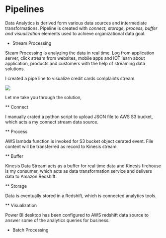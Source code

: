 # Pipelines

Data Analytics is derived form various data sources and intermediate transformations.  Pipeline is created with *connect, storage, process, buffer and visualization* elements used to achieve organizational data goal.
* Stream Processing

Steam Processing is analyzing the data in real time.  Log from application server, click stream from websites, mobile apps and IOT learn about application, products and customers with the help of streaming data solutions.

I created a pipe line to visualize credit cards complaints stream.

![](https://github.com/vijaykothareddy/Data-Engineering/blob/master/Contents/Stream_Processing.jpg)

Let me take you through the solution,

** Connect

I manually crated a python script to upload JSON file to AWS S3 bucket, which acts a my connect stream data source.

** Process

AWS lambda function is invoked for S3 bucket object cerated event.  File content will be transferred as record to Kinesis stream.

** Buffer

Kinesis Data Stream acts as a buffer for real time data and Kinesis firehouse is my consumer, which acts as  data transformation service and delivers data to Amazon Redshift.

** Storage

Data is eventually stored in a Redshift, which is connected analytics tools.

** Visualization

Power BI desktop has been configured to AWS redshift data source to answer some of the analytics queries for business.

* Batch Processing
